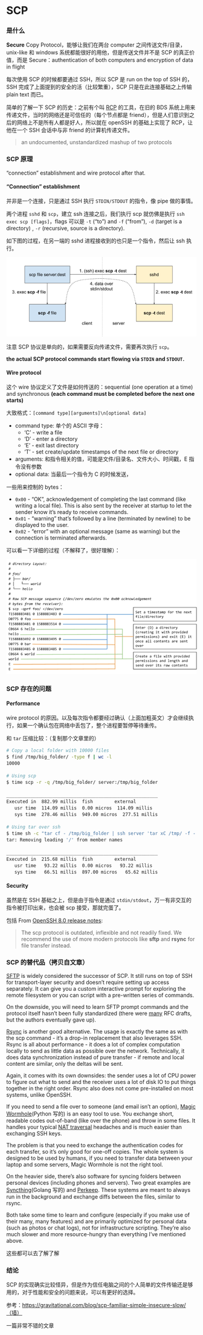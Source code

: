 # SCP

### 是什么

**Secure** Copy Protocol，能够让我们在两台 computer 之间传送文件/目录，unix-like 和 windows 系统都能很好的用他，但是传送文件并不是 SCP 的真正价值，而是 Secure：authentication of both computers and encryption of data in flight

每次使用 SCP 的时候都要通过 SSH，所以 SCP 是 run on the top of SSH 的，SSH 完成了上面提到的安全的活（比较繁重），SCP 只是在此连接基础之上传输 plain text 而已。

简单的了解一下 SCP 的历史：之前有个叫 [RCP](https://en.wikipedia.org/wiki/Berkeley_r-commands) 的工具，在旧的 BDS 系统上用来传递文件，当时的网络还是可信任的（每个节点都是 friend），但是人们意识到之后的网络上不是所有人都是好人，所以就在 openSSH 的基础上实现了 RCP，让他在一个 SSH 会话中与非 friend 的计算机传递文件。

> an undocumented, unstandardized mashup of two protocols

### SCP 原理

“connection” establishment and wire protocol after that.

#### “Connection” establishment

并非是一个连接，只是通过 SSH 执行 `STDIN/STDOUT` 的指令，像 pipe 做的事情。

两个进程 `sshd` 和 `scp`，建立 ssh 连接之后，我们执行 scp 就仿佛是执行 `ssh exec scp [flags]`，flags 可以是 `-t` (“to”) and `-f` (“from”), `-d` (target is a directory) , `-r` (recursive, source is a directory).

如下图的过程，在另一端的 sshd 进程接收到的也只是一个指令，然后让 ssh 执行。

![img](./scp.assets/scp-1.png)

注意 SCP 协议是单向的，如果需要反向传递文件，需要再次执行 `scp`。

**the actual SCP protocol commands start flowing via `STDIN` and `STDOUT`.**

#### Wire protocol

这个 wire 协议定义了文件是如何传送的：sequential (one operation at a time) and synchronous **(each command must be completed before the next one starts)**

大致格式：`[command type][arguments]\n[optional data]`

- command type: 单个的 ASCII 字母：
  - ‘C’ - write a file
  - ‘D’ - enter a directory
  - ‘E’ - exit last directory
  - ‘T’ - set create/update timestamps of the next file or directory
- arguments: 和指令相关的值，可能是文件/目录名、文件大小、时间戳，E 指令没有参数
- optional data: 当最后一个指令为 C 的时候发送，

一些用来控制的 bytes：

- `0x00` - “OK”, acknowledgement of completing the last command (like writing a local file). This is also sent by the receiver at startup to let the sender know it’s ready to receive commands.
- `0x01` - “warning” that’s followed by a line (terminated by newline) to be displayed to the user.
- `0x02` - “error” with an optional message (same as warning) but the connection is terminated afterwards.

可以看一下详细的过程（不解释了，很好理解）：

![img](./scp.assets/scp-2.png)

### SCP 存在的问题

#### Performance

wire protocol 的原因。以及每次指令都要经过确认（上面加粗英文）才会继续执行，如果一个确认包在网络中丢包了，整个进程要暂停等待重传。

和 `tar` 压缩比较：（复制那个文章里的）

```bash
# Copy a local folder with 10000 files
$ find /tmp/big_folder/ -type f | wc -l
10000

# Using scp
$ time scp -r -q /tmp/big_folder/ server:/tmp/big_folder

________________________________________________________
Executed in  882.99 millis	fish       	external
   usr time  114.09 millis	0.00 micros  114.09 millis
   sys time  278.46 millis  949.00 micros  277.51 millis

# Using tar over ssh
$ time sh -c "tar cf - /tmp/big_folder | ssh server 'tar xC /tmp/ -f -'"
tar: Removing leading '/' from member names

________________________________________________________
Executed in  215.68 millis	fish       	external
   usr time   93.22 millis	0.00 micros   93.22 millis
   sys time   66.51 millis  897.00 micros   65.62 millis
```

#### Security

虽然是在 SSH 基础之上，但是由于指令是通过 `stdin/stdout`，万一有非交互的指令被打印出来，也会被 scp 接受，那就完蛋了。

包括 From [OpenSSH 8.0 release notes](https://lists.mindrot.org/pipermail/openssh-unix-dev/2019-March/037672.html):

> The scp protocol is outdated, inflexible and not readily fixed. We recommend the use of more modern protocols like **sftp** and **rsync** for file transfer instead.

### SCP 的替代品（拷贝自文章）

[SFTP](https://en.wikipedia.org/wiki/SSH_File_Transfer_Protocol) is widely considered the successor of SCP. It still runs on top of SSH for transport-layer security and doesn’t require setting up access separately. It can give you a custom interactive prompt for exploring the remote filesystem or you can script with a pre-written series of commands.

On the downside, you will need to learn SFTP prompt commands and the protocol itself hasn’t been fully standardized (there were [many](https://en.wikipedia.org/wiki/SSH_File_Transfer_Protocol#History_and_development) RFC drafts, but the authors eventually gave up).

[Rsync](https://en.wikipedia.org/wiki/Rsync) is another good alternative. The usage is exactly the same as with the scp command - it’s a drop-in replacement that also leverages SSH. Rsync is all about performance - it does a lot of complex computation locally to send as little data as possible over the network. Technically, it does data synchronization instead of pure transfer - if remote and local content are similar, only the deltas will be sent.

Again, it comes with its own downsides: the sender uses a lot of CPU power to figure out what to send and the receiver uses a lot of disk IO to put things together in the right order. Rsync also does not come pre-installed on most systems, unlike OpenSSH.

If you need to send a file over to someone (and email isn’t an option), [Magic Wormhole](https://github.com/warner/magic-wormhole)(Python 写的) is an easy tool to use. You exchange short, readable codes out-of-band (like over the phone) and throw in some files. It handles your typical [NAT traversal](https://en.wikipedia.org/wiki/NAT_traversal) headaches and is much easier than exchanging SSH keys.

The problem is that you need to exchange the authentication codes for each transfer, so it’s only good for one-off copies. The whole system is designed to be used by humans, if you need to transfer data between your laptop and some servers, Magic Wormhole is not the right tool.

On the heavier side, there’s also software for syncing folders between personal devices (including phones and servers). Two great examples are [Syncthing](https://syncthing.net/)(Golang 写的) and [Perkeep](https://perkeep.org/). These systems are meant to always run in the background and exchange diffs between the files, similar to rsync.

Both take some time to learn and configure (especially if you make use of their many, many features) and are primarily optimized for personal data (such as photos or chat logs), not for infrastructure scripting. They’re also much slower and more resource-hungry than everything I’ve mentioned above.

这些都可以去了解了解

### 结论

SCP 的实现确实比较怪异，但是作为信任电脑之间的个人简单的文件传输还是够用的，对于性能和安全的问题来说，可以有更好的选择。

参考：https://gravitational.com/blog/scp-familiar-simple-insecure-slow/（墙）

一篇非常不错的文章
